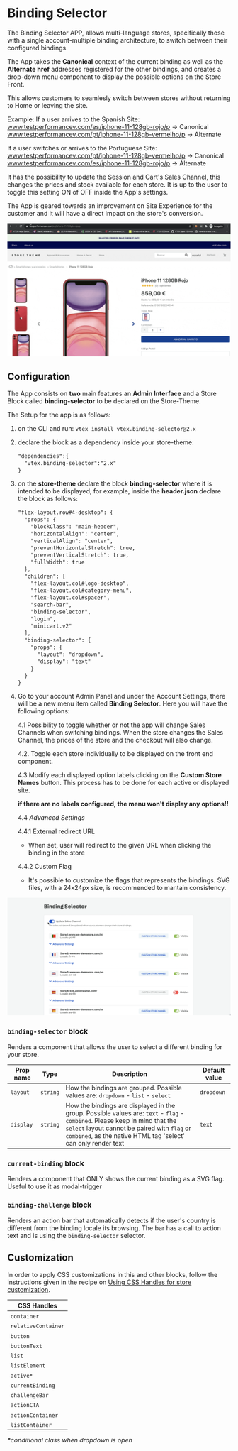 # Binding Selector

The Binding Selector APP, allows multi-language stores, specifically those with a single account-multiple binding architecture, to switch between their configured bindings.

The App takes the **Canonical** context of the current binding as well as the **Alternate href** addresses registered for the other bindings, and creates a drop-down menu component to display the possible options on the Store Front.

This allows customers to seamlesly switch between stores without returning to Home or leaving the site.

Example:
If a user arrives to the Spanish Site:
www.testperformancev.com/es/iphone-11-128gb-rojo/p -> Canonical
www.testperformancev.com/pt/iphone-11-128gb-vermelho/p -> Alternate

If a user switches or arrives to the Portuguese Site:
www.testperformancev.com/pt/iphone-11-128gb-vermelho/p -> Canonical
www.testperformancev.com/es/iphone-11-128gb-rojo/p -> Alternate

It has the possibility to update the Session and Cart's Sales Channel, this changes the prices and stock available for each store. It is up to the user to toggle this setting ON of OFF inside the App's settings.

The App is geared towards an improvement on Site Experience for the customer and it will have a direct impact on the store's conversion.

![bindingfunctionality](/docs/bindingfunctionality.gif)

## Configuration

The App consists on **two** main features an **Admin Interface** and a Store Block called **binding-selector** to be declared on the Store-Theme.

The Setup for the app is as follows:

1. on the CLI and run: `vtex install vtex.binding-selector@2.x`
2. declare the block as a dependency inside your store-theme:

   ```
   "dependencies":{
     "vtex.binding-selector":"2.x"
   }
   ```

3. on the **store-theme** declare the block **binding-selector** where it is intended to be displayed, for example, inside the **header.json** declare the block as follows:

   ```
   "flex-layout.row#4-desktop": {
     "props": {
       "blockClass": "main-header",
       "horizontalAlign": "center",
       "verticalAlign": "center",
       "preventHorizontalStretch": true,
       "preventVerticalStretch": true,
       "fullWidth": true
     },
     "children": [
       "flex-layout.col#logo-desktop",
       "flex-layout.col#category-menu",
       "flex-layout.col#spacer",
       "search-bar",
       "binding-selector",
       "login",
       "minicart.v2"
     ],
     "binding-selector": {
       "props": {
         "layout": "dropdown",
         "display": "text"
       }
     }
   }

   ```

4. Go to your account Admin Panel and under the Account Settings, there will be a new menu item called **Binding Selector**. Here you will have the following options:

   4.1 Possibility to toggle whether or not the app will change Sales Channels when switching bindings. When the store changes the Sales Channel, the prices of the store and the checkout will also change.

   4.2. Toggle each store individually to be displayed on the front end component.

   4.3 Modify each displayed option labels clicking on the **Custom Store Names** button. This process has to be done for each active or displayed site.

    **if there are no labels configured, the menu won't display any options!!**

   4.4 _Advanced Settings_

    4.4.1 External redirect URL
      - When set, user will redirect to the given URL when clicking the binding in the store

    4.4.2 Custom Flag
      - It's possible to customize the flags that represents the bindings. SVG files, with a 24x24px size, is recommended to mantain consistency.

![adminfunctionality](/docs/admininterface.gif)

### `binding-selector` block

Renders a component that allows the user to select a different binding for your store.

| Prop name | Type     | Description                                                                                    | Default value |
| --------- | -------- | ---------------------------------------------------------------------------------------------- | ------------- |
| `layout`  | `string` | How the bindings are grouped. Possible values are: `dropdown` - `list` - `select`            | `dropdown`    |
| `display` | `string` | How the bindings are displayed in the group. Possible values are: `text` - `flag` - `combined`. Please keep in mind that the `select` layout cannot be paired with `flag` or `combined`, as the native HTML tag 'select' can only render text | `text`        |

### `current-binding` block

Renders a component that ONLY shows the current binding as a SVG flag. Useful to use it as modal-trigger

### `binding-challenge` block

Renders an action bar that automatically detects if the user's country is different from the binding locale its browsing.
The bar has a call to action text and is using the `binding-selector` selector.

## Customization

In order to apply CSS customizations in this and other blocks, follow the instructions given in the recipe on [Using CSS Handles for store customization](https://vtex.io/docs/recipes/style/using-css-handles-for-store-customization).

| CSS Handles         |
| ------------------- |
| `container`         |
| `relativeContainer` |
| `button`            |
| `buttonText`        |
| `list`              |
| `listElement`       |
| `active*`           |
| `currentBinding`    |
| `challengeBar`      |
| `actionCTA`         |
| `actionContainer`   |
| `listContainer`     |

_\*conditional class when dropdown is open_
